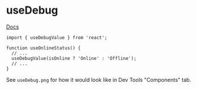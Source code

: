 useDebug
========

[Docs](https://react.dev/reference/react/useDebugValue)


```tsx
import { useDebugValue } from 'react';

function useOnlineStatus() {
  // ...
  useDebugValue(isOnline ? 'Online' : 'Offline');
  // ...
}
```

See `useDebug.png` for how it would look like in Dev Tools "Components" tab.
